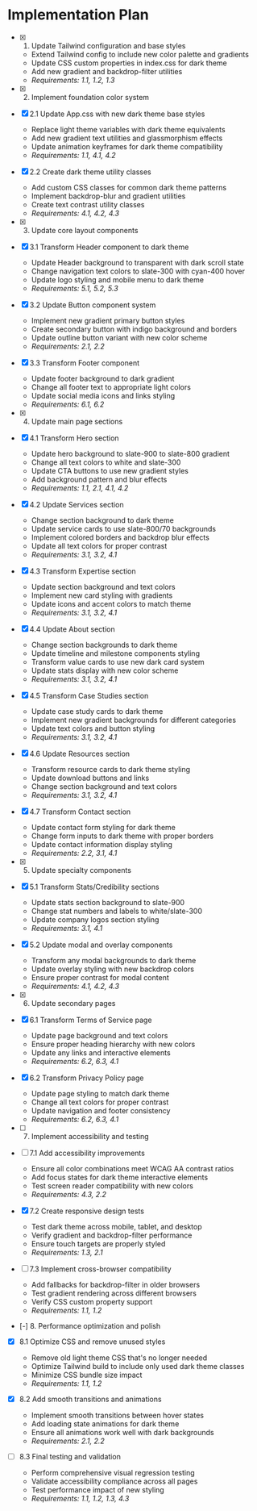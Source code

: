 # Implementation Plan

- [x] 1. Update Tailwind configuration and base styles
  - Extend Tailwind config to include new color palette and gradients
  - Update CSS custom properties in index.css for dark theme
  - Add new gradient and backdrop-filter utilities
  - _Requirements: 1.1, 1.2, 1.3_

- [x] 2. Implement foundation color system
- [x] 2.1 Update App.css with new dark theme base styles
  - Replace light theme variables with dark theme equivalents
  - Add new gradient text utilities and glassmorphism effects
  - Update animation keyframes for dark theme compatibility
  - _Requirements: 1.1, 4.1, 4.2_

- [x] 2.2 Create dark theme utility classes
  - Add custom CSS classes for common dark theme patterns
  - Implement backdrop-blur and gradient utilities
  - Create text contrast utility classes
  - _Requirements: 4.1, 4.2, 4.3_

- [x] 3. Update core layout components
- [x] 3.1 Transform Header component to dark theme
  - Update Header background to transparent with dark scroll state
  - Change navigation text colors to slate-300 with cyan-400 hover
  - Update logo styling and mobile menu to dark theme
  - _Requirements: 5.1, 5.2, 5.3_

- [x] 3.2 Update Button component system
  - Implement new gradient primary button styles
  - Create secondary button with indigo background and borders
  - Update outline button variant with new color scheme
  - _Requirements: 2.1, 2.2_

- [x] 3.3 Transform Footer component
  - Update footer background to dark gradient
  - Change all footer text to appropriate light colors
  - Update social media icons and links styling
  - _Requirements: 6.1, 6.2_

- [x] 4. Update main page sections
- [x] 4.1 Transform Hero section
  - Update hero background to slate-900 to slate-800 gradient
  - Change all text colors to white and slate-300
  - Update CTA buttons to use new gradient styles
  - Add background pattern and blur effects
  - _Requirements: 1.1, 2.1, 4.1, 4.2_

- [x] 4.2 Update Services section
  - Change section background to dark theme
  - Update service cards to use slate-800/70 backgrounds
  - Implement colored borders and backdrop blur effects
  - Update all text colors for proper contrast
  - _Requirements: 3.1, 3.2, 4.1_

- [x] 4.3 Transform Expertise section
  - Update section background and text colors
  - Implement new card styling with gradients
  - Update icons and accent colors to match theme
  - _Requirements: 3.1, 3.2, 4.1_

- [x] 4.4 Update About section
  - Change section backgrounds to dark theme
  - Update timeline and milestone components styling
  - Transform value cards to use new dark card system
  - Update stats display with new color scheme
  - _Requirements: 3.1, 3.2, 4.1_

- [x] 4.5 Transform Case Studies section
  - Update case study cards to dark theme
  - Implement new gradient backgrounds for different categories
  - Update text colors and button styling
  - _Requirements: 3.1, 3.2, 4.1_

- [x] 4.6 Update Resources section
  - Transform resource cards to dark theme styling
  - Update download buttons and links
  - Change section background and text colors
  - _Requirements: 3.1, 3.2, 4.1_

- [x] 4.7 Transform Contact section
  - Update contact form styling for dark theme
  - Change form inputs to dark theme with proper borders
  - Update contact information display styling
  - _Requirements: 2.2, 3.1, 4.1_

- [x] 5. Update specialty components
- [x] 5.1 Transform Stats/Credibility sections
  - Update stats section background to slate-900
  - Change stat numbers and labels to white/slate-300
  - Update company logos section styling
  - _Requirements: 3.1, 4.1_

- [x] 5.2 Update modal and overlay components
  - Transform any modal backgrounds to dark theme
  - Update overlay styling with new backdrop colors
  - Ensure proper contrast for modal content
  - _Requirements: 4.1, 4.2, 4.3_

- [x] 6. Update secondary pages
- [x] 6.1 Transform Terms of Service page
  - Update page background and text colors
  - Ensure proper heading hierarchy with new colors
  - Update any links and interactive elements
  - _Requirements: 6.2, 6.3, 4.1_

- [x] 6.2 Transform Privacy Policy page
  - Update page styling to match dark theme
  - Change all text colors for proper contrast
  - Update navigation and footer consistency
  - _Requirements: 6.2, 6.3, 4.1_

- [ ] 7. Implement accessibility and testing
- [ ] 7.1 Add accessibility improvements
  - Ensure all color combinations meet WCAG AA contrast ratios
  - Add focus states for dark theme interactive elements
  - Test screen reader compatibility with new colors
  - _Requirements: 4.3, 2.2_

- [x] 7.2 Create responsive design tests
  - Test dark theme across mobile, tablet, and desktop
  - Verify gradient and backdrop-filter performance
  - Ensure touch targets are properly styled
  - _Requirements: 1.3, 2.1_

- [ ] 7.3 Implement cross-browser compatibility
  - Add fallbacks for backdrop-filter in older browsers
  - Test gradient rendering across different browsers
  - Verify CSS custom property support
  - _Requirements: 1.1, 1.2_

- [-] 8. Performance optimization and polish
- [x] 8.1 Optimize CSS and remove unused styles
  - Remove old light theme CSS that's no longer needed
  - Optimize Tailwind build to include only used dark theme classes
  - Minimize CSS bundle size impact
  - _Requirements: 1.1, 1.2_

- [x] 8.2 Add smooth transitions and animations
  - Implement smooth transitions between hover states
  - Add loading state animations for dark theme
  - Ensure all animations work well with dark backgrounds
  - _Requirements: 2.1, 2.2_

- [ ] 8.3 Final testing and validation
  - Perform comprehensive visual regression testing
  - Validate accessibility compliance across all pages
  - Test performance impact of new styling
  - _Requirements: 1.1, 1.2, 1.3, 4.3_